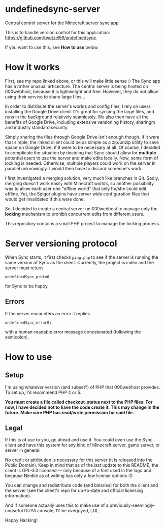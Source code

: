 # undefinedsync-server
Central control server for the Minecraft server sync app

This is to handle version control for this application: https://github.com/twetzel59/undefinedsync.

If you want to use this, see **How to use** below.

# How it works

First, see my repo linked above, or this will make little sense :)
The Sync app has a rather unusual articecture. The central server is being hosted on 000webhost, because it is lightweight and free. However, they do not allow using their service to share large files...

In order to distribute the server's worlds and config files, I rely on users installing the Google Drive client. It's great for syncing the large files, and runs in the background relatively seamlessly. We also then have all the benefits of Google Drive, including extensive versioning history, sharingm and industry standard security.

Simply sharing the files through Google Drive isn't enough though. If it were that simple, the linked client could be as simple as a zip/unzip utility to save space on Google Drive, if it were to be necessary at all. Of course, I decided to complicate the situation by deciding that Sync should allow for **multiple** potential users to use the server and make edits locally. Now, some form of locking is needed. Otherwise, multiple players could work on the server in parallel unknowingly. I would then have to discard someone's work.

I first investigated a merging solution, very much like branches in Git. Sadly, merging doesn't work easily with Minecraft worlds, so another possibility was to allow each user one "offline world" that only he/she could edit offline. Yet, the Spigot plugins have server wide configuration files that would get invalidated if this were done.

So, I decided to create a central server on 000webhost to manage only the **locking** mechanism to prohibit concurrent edits from different users.

This repository contains a small PHP project to manage the locking process.

# Server versioning protocol
When Sync starts, it first checks ``ping.php`` to see if the server is running the same version of Sync as the client.
Currently, the project is indev and the server must return
```
undefinedSync_proto0
```

for Sync to be happy.

## Errors

If the server encounters an error it replies
```
undefinedSync_error0;
```
with a human-readable error message concatenated (following the semicolon).

# How to use

## Setup
I'm using whatever version (and subset?) of PHP that 000webhost provides. To set up, I'd recommend PHP 4 or 5.

**You must create a file called checkout_status next to the PHP files. For now, I have decided not to have the code create it. This may change in the future. Make sure PHP has read/write permission for said file.**

## Legal
If this is of use to you, go ahead and use it. You could even use the Sync client and have this system for any kind of Minecraft server, game server, or server in general.

No credit or attribution is necessary for this server (it is released into the Public Domain). Keep in mind that as of the last update to this README, the client is GPL-3.0 licensed — only because of a font used in the logo and because Nimble as of writing has only a few license options :D

You can change and redistribute code (and binaries) for both the client and the server (see the client's repo for up-to-date and official licensing information).

And if someone actually uses this to make use of a previously-seemingly-unuseful OUYA console, I'll be overjoyed, LOL.

Happy Hacking!
